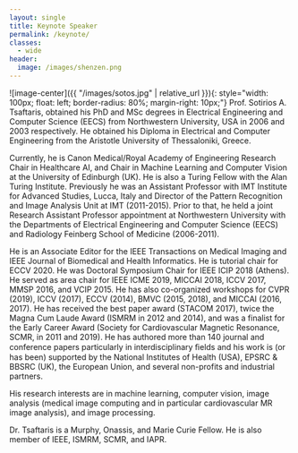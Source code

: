 ```yaml
---
layout: single
title: Keynote Speaker
permalink: /keynote/
classes:
  - wide
header:
  image: /images/shenzen.png
---
```


![image-center]({{ "/images/sotos.jpg" | relative_url }}){: style="width: 100px; float: left; border-radius: 80%; margin-right: 10px;"}
Prof. Sotirios A. Tsaftaris, obtained his PhD and MSc degrees in Electrical Engineering and Computer Science (EECS) from Northwestern University, USA in 2006 and 2003 respectively. He obtained his Diploma in Electrical and Computer Engineering from the Aristotle University of Thessaloniki, Greece.

Currently, he is Canon Medical/Royal Academy of Engineering Research Chair in Healthcare AI, and Chair in Machine Learning and Computer Vision at the University of Edinburgh (UK). He is also a Turing Fellow with the Alan Turing Institute. Previously he was an Assistant Professor with IMT Institute for Advanced Studies, Lucca, Italy and Director of the Pattern Recognition and Image Analysis Unit at IMT (2011-2015). Prior to that, he held a joint Research Assistant Professor appointment at Northwestern University with the Departments of Electrical Engineering and Computer Science (EECS) and Radiology Feinberg School of Medicine (2006-2011).

He is an Associate Editor for the IEEE Transactions on Medical Imaging and IEEE Journal of Biomedical and Health Informatics. He is tutorial chair for ECCV 2020. He was Doctoral Symposium Chair for IEEE ICIP 2018 (Athens). He served as area chair for IEEE ICME 2019, MICCAI 2018, ICCV 2017, MMSP 2016, and VCIP 2015. He has also co-organized workshops for CVPR (2019), ICCV (2017), ECCV (2014), BMVC (2015, 2018), and MICCAI (2016, 2017). He has received the best paper award (STACOM 2017), twice the Magna Cum Laude Award (ISMRM in 2012 and 2014), and was a finalist for the Early Career Award (Society for Cardiovascular Magnetic Resonance, SCMR, in 2011 and 2019). He has authored more than 140 journal and conference papers particularly in interdisciplinary ﬁelds and his work is (or has been) supported by the National Institutes of Health (USA), EPSRC & BBSRC (UK), the European Union, and several non-profits and industrial partners.

His research interests are in machine learning, computer vision, image analysis (medical image computing and in particular cardiovascular MR image analysis), and image processing.

Dr. Tsaftaris is a Murphy, Onassis, and Marie Curie Fellow. He is also member of IEEE, ISMRM, SCMR, and IAPR.
